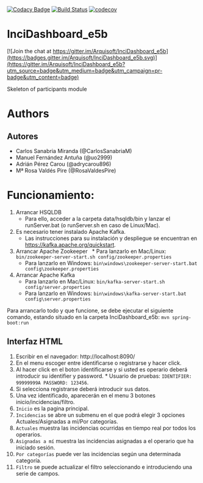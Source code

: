 [![Codacy Badge](https://api.codacy.com/project/badge/Grade/2d1976960db9415892b85d741bb4a336)](https://www.codacy.com/app/jelabra/InciDashboard_e5b?utm_source=github.com&amp;utm_medium=referral&amp;utm_content=Arquisoft/InciDashboard_e5b&amp;utm_campaign=Badge_Grade)
[![Build Status](https://travis-ci.org/Arquisoft/InciDashboard_e5b.svg?branch=master)](https://travis-ci.org/Arquisoft/InciDashboard_e5b)
[![codecov](https://codecov.io/gh/Arquisoft/InciDashboard_e5b/branch/master/graph/badge.svg)](https://codecov.io/gh/Arquisoft/InciDashboard_e5b)


# InciDashboard_e5b

[![Join the chat at https://gitter.im/Arquisoft/InciDashboard_e5b](https://badges.gitter.im/Arquisoft/InciDashboard_e5b.svg)](https://gitter.im/Arquisoft/InciDashboard_e5b?utm_source=badge&utm_medium=badge&utm_campaign=pr-badge&utm_content=badge)

Skeleton of participants module

# Authors
## Autores
- Carlos Sanabria Miranda (@CarlosSanabriaM)
- Manuel Fernández Antuña (@uo2999)
- Adrián Pérez Carou (@adrycarou896)
- Mª Rosa Valdés Pire (@RosaValdesPire)


# Funcionamiento:

1. Arrancar HSQLDB
   * Para ello, acceder a la carpeta data/hsqldb/bin y lanzar el runServer.bat (o runServer.sh en caso de Linux/Mac).
2. Es necesario tener instalado Apache Kafka. 
   * Las instrucciones para su instalación y despliegue se encuentran en https://kafka.apache.org/quickstart.
2. Arrancar Apache Zookeeper 
   * Para lanzarlo en Mac/Linux: ``bin/zookeeper-server-start.sh config/zookeeper.properties``
   * Para lanzarlo en Windows: ``bin\windows\zookeeper-server-start.bat config\zookeeper.properties``
3. Arrancar Apache Kafka
   * Para lanzarlo en Mac/Linux: ``bin/kafka-server-start.sh config/server.properties``
   * Para lanzarlo en Windows: ``bin\windows\kafka-server-start.bat config\server.properties``

Para arrancarlo todo y que funcione, se debe ejecutar el siguiente comando, estando situado en la carpeta InciDashboard_e5b:
``mvn spring-boot:run``

   
## Interfaz HTML
  1. Escribir en el navegador: http://localhost:8090/ 
  2. En el menu escoger entre identificarse o registrarse y hacer click.
  3. Al hacer click en el boton identificarse y si usted es operario deberá introducir su identifier y password.
    * Usuario de pruebas: ``IDENTIFIER: 99999999A PASSWORD: 123456``.
  4. Si selecciona registrarse deberá introducir sus datos.
  5. Una vez identificado, aparecerán en el menu 3 botones inicio/incidencias/filtro.
  6. ``Inicio`` es la pagina principal.
  7. ``Incidencias`` se abre un submenu en el que podrá elegir 3 opciones Actuales/Asignadas a mí/Por categorías.
  8. ``Actuales`` muestra las incidencias ocurridas en tiempo real por todos los operarios.
  9. ``Asignadas a mí`` muestra las incidencias asignadas a el operario que ha iniciado sesión.
  10. ``Por categorías`` puede ver las incidencias según una determinada categoría.
  11. ``Filtro`` se puede actualizar el filtro seleccionando e introduciendo una serie de campos.
  
  

